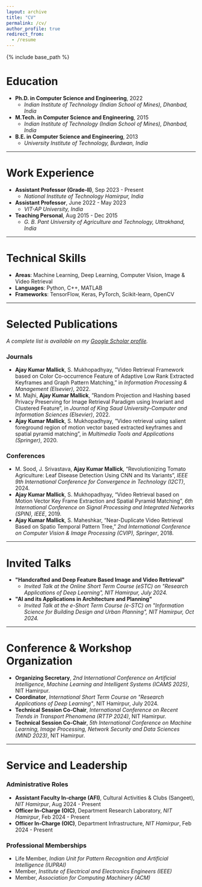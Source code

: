 ```yaml
---
layout: archive
title: "CV"
permalink: /cv/
author_profile: true
redirect_from:
  - /resume
---
```


{% include base_path %}

Education
======
* **Ph.D. in Computer Science and Engineering**, 2022
    * *Indian Institute of Technology (Indian School of Mines), Dhanbad, India*
* **M.Tech. in Computer Science and Engineering**, 2015
    * *Indian Institute of Technology (Indian School of Mines), Dhanbad, India*
* **B.E. in Computer Science and Engineering**, 2013
    * *University Institute of Technology, Burdwan, India*

---

Work Experience
======
* **Assistant Professor (Grade-II)**, Sep 2023 - Present
    * *National Institute of Technology Hamirpur, India*
* **Assistant Professor**, June 2022 - May 2023
    * *VIT-AP University, India*
* **Teaching Personal**, Aug 2015 - Dec 2015
    * *G. B. Pant University of Agriculture and Technology, Uttrakhand, India*

---

Technical Skills
======
* **Areas**: Machine Learning, Deep Learning, Computer Vision, Image & Video Retrieval
* **Languages**: Python, C++, MATLAB
* **Frameworks**: TensorFlow, Keras, PyTorch, Scikit-learn, OpenCV

---

Selected Publications
======
*A complete list is available on my [Google Scholar profile](https://scholar.google.com/citations?user=tNA_6VYAAAAJ&hl=en&oi=ao).*

### Journals
* **Ajay Kumar Mallick**, S. Mukhopadhyay, ”Video Retrieval Framework based on Color Co-occurrence Feature of Adaptive Low Rank Extracted Keyframes and Graph Pattern Matching,” in *Information Processing & Management (Elsevier)*, 2022.
* M. Majhi, **Ajay Kumar Mallick**, ”Random Projection and Hashing based Privacy Preserving for Image Retrieval Paradigm using Invariant and Clustered Feature”, in *Journal of King Saud University-Computer and Information Sciences (Elsevier)*, 2022.
* **Ajay Kumar Mallick**, S. Mukhopadhyay, ”Video retrieval using salient foreground region of motion vector based extracted keyframes and spatial pyramid matching”, in *Multimedia Tools and Applications (Springer)*, 2020.

### Conferences
* M. Sood, J. Srivastava, **Ajay Kumar Mallick**, “Revolutionizing Tomato Agriculture: Leaf Disease Detection Using CNN and Its Variants”, *IEEE 9th International Conference for Convergence in Technology (I2CT)*, 2024.
* **Ajay Kumar Mallick**, S. Mukhopadhyay, “Video Retrieval based on Motion Vector Key Frame Extraction and Spatial Pyramid Matching”, *6th International Conference on Signal Processing and Integrated Networks (SPIN), IEEE*, 2019.
* **Ajay Kumar Mallick**, S. Maheshkar, “Near-Duplicate Video Retrieval Based on Spatio Temporal Pattern Tree,” *2nd International Conference on Computer Vision & Image Processing (CVIP), Springer*, 2018.

---

Invited Talks
======
* **"Handcrafted and Deep Feature Based Image and Video Retrieval"**
    * *Invited Talk at the Online Short Term Course (eSTC) on "Research Applications of Deep Learning", NIT Hamirpur, July 2024.*
* **"AI and its Applications in Architecture and Planning"**
    * *Invited Talk at the e-Short Term Course (e-STC) on "Information Science for Building Design and Urban Planning", NIT Hamirpur, Oct 2024.*

---

Conference & Workshop Organization
======
* **Organizing Secretary**, *2nd International Conference on Artificial Intelligence, Machine Learning and Intelligent Systems (ICAMS 2025)*, NIT Hamirpur.
* **Coordinator**, *International Short Term Course on "Research Applications of Deep Learning"*, NIT Hamirpur, July 2024.
* **Technical Session Co-Chair**, *International Conference on Recent Trends in Transport Phenomena (RTTP 2024)*, NIT Hamirpur.
* **Technical Session Co-Chair**, *5th International Conference on Machine Learning, Image Processing, Network Security and Data Sciences (MIND 2023)*, NIT Hamirpur.

---

Service and Leadership
======
### Administrative Roles
* **Assistant Faculty In-charge (AFI)**, Cultural Activities & Clubs (Sangeet), *NIT Hamirpur*, Aug 2024 - Present
* **Officer In-Charge (OIC)**, Department Research Laboratory, *NIT Hamirpur*, Feb 2024 - Present
* **Officer In-Charge (OIC)**, Department Infrastructure, *NIT Hamirpur*, Feb 2024 - Present

### Professional Memberships
* Life Member, *Indian Unit for Pattern Recognition and Artificial Intelligence (IUPRAI)*
* Member, *Institute of Electrical and Electronics Engineers (IEEE)*
* Member, *Association for Computing Machinery (ACM)*
